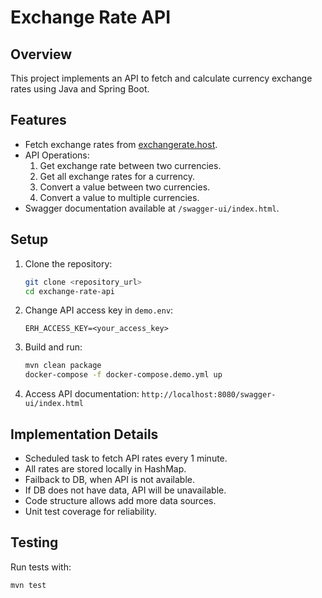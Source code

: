 # Exchange Rate API

## Overview
This project implements an API to fetch and calculate currency exchange rates using Java and Spring Boot.

## Features
- Fetch exchange rates from [exchangerate.host](https://exchangerate.host).
- API Operations:
   1. Get exchange rate between two currencies.
   2. Get all exchange rates for a currency.
   3. Convert a value between two currencies.
   4. Convert a value to multiple currencies.
- Swagger documentation available at `/swagger-ui/index.html`.

## Setup
1. Clone the repository:
   ```bash
   git clone <repository_url>
   cd exchange-rate-api
   ```
2. Change API access key in `demo.env`:
   ```properties
   ERH_ACCESS_KEY=<your_access_key>
3. Build and run:
   ```bash
   mvn clean package
   docker-compose -f docker-compose.demo.yml up
   ```
3. Access API documentation: `http://localhost:8080/swagger-ui/index.html`

## Implementation Details
- Scheduled task to fetch API rates every 1 minute.
- All rates are stored locally in HashMap.
- Failback to DB, when API is not available.
- If DB does not have data, API will be unavailable.
- Code structure allows add more data sources.
- Unit test coverage for reliability.

## Testing
Run tests with:
```bash
mvn test
```

